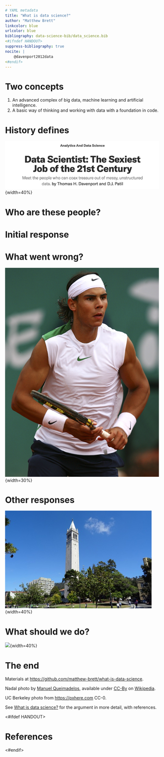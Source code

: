 ```yaml
---
# YAML metadata
title: "What is data science?"
author: "Matthew Brett"
linkcolor: blue
urlcolor: blue
bibliography: data-science-bib/data_science.bib
<#ifndef HANDOUT>
suppress-bibliography: true
nocite: |
    @davenport2012data
<#endif>
---
```


# Two concepts

1. An advanced complex of big data, machine learning and artificial
   intelligence.
2. A basic way of thinking and working with data with a foundation in code.

# History defines

![](images/sexiest.png){width=40%}

# Who are these people?

# Initial response

# What went wrong?

![](images/Rafael_Nadal_2006.jpg){width=30%}

# Other responses

![](images/uc_berkeley.jpg){width=40%}

# What should we do?

![](images/data8_zellerbach.png){width=40%}

# The end

Materials at <https://github.com/matthew-brett/what-is-data-science>.

Nadal photo by [Manuel Queimadelos](https://www.manuelqueimadelos.com/),
available under [CC-By](https://creativecommons.org/licenses/by/2.0/deed.en) on
[Wikipedia](https://commons.wikimedia.org/wiki/File:Rafael_Nadal_2006.jpg).

UC Berkeley photo from https://pxhere.com CC-0.

See [What is data science?](https://matthew-brett.github.io/cfd2020/intro/what-is-data-science.html) for the argument in more detail, with references.

<#ifdef HANDOUT>
# References
<#endif>
